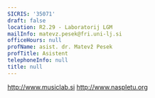 ```yaml
---
SICRIS: '35071'
draft: false
location: R2.29 - Laboratorij LGM
mailInfo: matevz.pesek@fri.uni-lj.si
officeHours: null
profName: asist. dr. Matevž Pesek
profTitle: Asistent
telephoneInfo: null
title: null
---
```



http://www.musiclab.si
http://www.naspletu.org